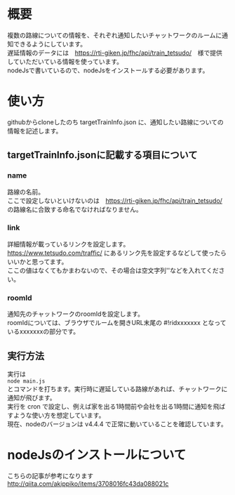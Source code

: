 # 概要
複数の路線についての情報を、それぞれ通知したいチャットワークのルームに通知できるようにしています。  
遅延情報のデータには　<https://rti-giken.jp/fhc/api/train_tetsudo/>　様で提供していただいている情報を使っています。  
nodeJsで書いているので、nodeJsをインストールする必要があります。

# 使い方
githubからcloneしたのち targetTrainInfo.json に、通知したい路線についての情報を記述します。
## targetTrainInfo.jsonに記載する項目について
### name
路線の名前。  
ここで設定しないといけないのは　<https://rti-giken.jp/fhc/api/train_tetsudo/> の路線名に合致する命名でなければなりません。
### link
詳細情報が載っているリンクを設定します。  
<https://www.tetsudo.com/traffic/> にあるリンク先を設定するなどして使ったらいいかと思ってます。  
ここの値はなくてもかまわないので、その場合は空文字列''などを入れてください。
### roomId
通知先のチャットワークのroomIdを設定します。  
roomIdについては、ブラウザでルームを開きURL末尾の #!ridxxxxxxx となっているxxxxxxxの部分です。  


## 実行方法
実行は  
`node main.js`  
とコマンドを打ちます。実行時に遅延している路線があれば、チャットワークに通知が飛びます。  
実行を cron で設定し、例えば家を出る1時間前や会社を出る1時間に通知を飛ばすような使い方を想定しています。  
現在、nodeのバージョンは v4.4.4 で正常に動いていることを確認しています。

# nodeJsのインストールについて
こちらの記事が参考になります  
http://qiita.com/akippiko/items/3708016fc43da088021c
